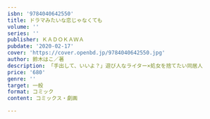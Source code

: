 ```yaml
---
isbn: '9784040642550'
title: ドラマみたいな恋じゃなくても
volume: ''
series: ''
publisher: ＫＡＤＯＫＡＷＡ
pubdate: '2020-02-17'
cover: 'https://cover.openbd.jp/9784040642550.jpg'
author: 鈴木はこ／著
description: 「手出して、いいよ？」遊び人なライター×処女を捨てたい同居人
price: '680'
genre: ''
target: 一般
format: コミック
content: コミックス・劇画

---
```

